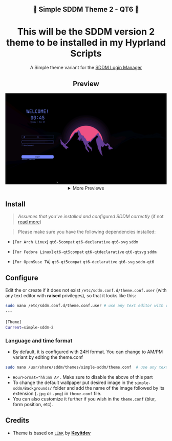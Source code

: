 <h2 align="center">🗼 Simple SDDM Theme 2 - QT6 🗼</h2>

<h1 align="center"> This will be the SDDM version 2 theme to be installed in my Hyprland Scripts</h1>

<p align=center>
A Simple theme variant for the <a href="https://github.com/sddm/sddm">SDDM Login Manager</a>
</p>

<h2 align=center>Preview</h2>
<center>
<img src="./Previews/1.png" alt="preview-1">
<details>
<summary align=center>More Previews</summary>
<img src="./Previews/2.png" alt="preview-2">
<img src="./Previews/3.png" alt="preview-4">
<img src="./Previews/4.png" alt="preview-3">
<img src="./Previews/5.png" alt="preview-5">
</details>
</center>

## Install
> _Assumes that you've installed and configured SDDM correctly_ (if not [read more](https://wiki.archlinux.org/title/SDDM))

>  Please make sure you have the following dependencies installed:
- [`For Arch Linux`]
`qt6-5compat` `qt6-declarative` `qt6-svg` `sddm` 

- [`For Fedora Linux`]
`qt6-qt5compat` `qt6-qtdeclarative` `qt6-qtsvg` `sddm` 

- [`For OpenSuse TW`]
`qt6-qt5compat` `qt6-declarative` `qt6-svg` `sddm-qt6` 

## Configure

Edit the or create if it does not exist `/etc/sddm.conf.d/theme.conf.user` (with any text editor with **raised** privileges), so that it looks like this:

```bash
sudo nano /etc/sddm.conf.d/theme.conf.user # use any text editor with raised privileges
---

[Theme]
Current=simple-sddm-2
   ```

### Language and time format
- By default, it is configured with 24H format. You can change to AM/PM variant by editing the theme.conf
```bash
sudo nano /usr/share/sddm/themes/simple-sddm/theme.conf  # use any text editor with raised privileges
```
- `HourFormat="hh:mm AP` . Make sure to disable the above of this part
- To change the default wallpaper put desired image in the `simple-sddm/Backgrounds/` folder and add the name of the image followed by its extension (`.jpg` or `.png`) in `theme.conf` file.
- You can also customize it further if you wish in the `theme.conf`
(blur, form position, etc).

## Credits
- Theme is based on [`LINK`](https://github.com/Keyitdev/sddm-astronaut-theme) by [**Keyitdev**](https://github.com/Keyitdev)


